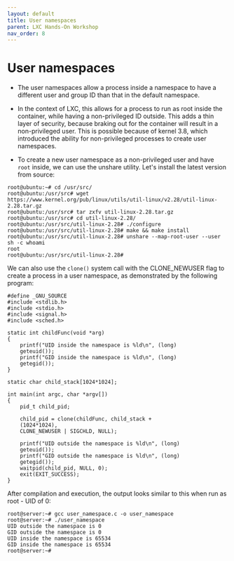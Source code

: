 ```yaml
---
layout: default
title: User namespaces
parent: LXC Hands-On Workshop
nav_order: 8
---
```


# User namespaces

- The user namespaces allow a process inside a namespace to have a different user and group ID than that in the default namespace. 
- In the context of LXC, this allows for a process to run as root inside the container, while having a non-privileged ID outside. 
This adds a thin layer of security, because braking out for the container will result in a non-privileged user. This is possible because of kernel 3.8, 
which introduced the ability for non-privileged processes to create user namespaces.

- To create a new user namespace as a non-privileged user and have `root` inside, we can use the unshare utility. Let's install the latest version from source:

```
root@ubuntu:~# cd /usr/src/
root@ubuntu:/usr/src# wget https://www.kernel.org/pub/linux/utils/util-linux/v2.28/util-linux-2.28.tar.gz
root@ubuntu:/usr/src# tar zxfv util-linux-2.28.tar.gz
root@ubuntu:/usr/src# cd util-linux-2.28/
root@ubuntu:/usr/src/util-linux-2.28# ./configure
root@ubuntu:/usr/src/util-linux-2.28# make && make install
root@ubuntu:/usr/src/util-linux-2.28# unshare --map-root-user --user sh -c whoami
root
root@ubuntu:/usr/src/util-linux-2.28#

```
We can also use the `clone()` system call with the CLONE_NEWUSER flag to create a process in a user namespace, as demonstrated by the following program:

```
#define _GNU_SOURCE 
#include <stdlib.h> 
#include <stdio.h> 
#include <signal.h> 
#include <sched.h> 
 
static int childFunc(void *arg) 
{ 
    printf("UID inside the namespace is %ld\n", (long) 
    geteuid()); 
    printf("GID inside the namespace is %ld\n", (long) 
    getegid()); 
} 
 
static char child_stack[1024*1024]; 
 
int main(int argc, char *argv[]) 
{ 
    pid_t child_pid; 
 
    child_pid = clone(childFunc, child_stack +  
    (1024*1024),        
    CLONE_NEWUSER | SIGCHLD, NULL); 
 
    printf("UID outside the namespace is %ld\n", (long)       
    geteuid()); 
    printf("GID outside the namespace is %ld\n", (long)      
    getegid()); 
    waitpid(child_pid, NULL, 0); 
    exit(EXIT_SUCCESS); 
} 
```

After compilation and execution, the output looks similar to this when run as root - UID of 0:

```
root@server:~# gcc user_namespace.c -o user_namespace
root@server:~# ./user_namespace
UID outside the namespace is 0
GID outside the namespace is 0
UID inside the namespace is 65534
GID inside the namespace is 65534
root@server:~#

```


